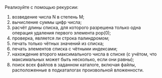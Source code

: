 Реализуйте с помощью рекурсии:
1. возведение числа N в степень M;
2. вычисление суммы цифр числа;
3. расчёт длины списка, для которого разрешена только одна операция удаления первого элемента pop(0);
4. проверка, является ли строка палиндромом;
5. печать только чётных значений из списка;
6. печать элементов списка с чётными индексами;
7. нахождение второго максимального числа в списке (с учётом, что максимальных может быть несколько, если они равны);
8. поиск всех файлов в заданном каталоге, включая файлы, расположенные в подкаталогах произвольной вложенности.